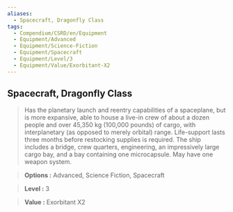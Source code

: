 ```yaml
---
aliases:
  - Spacecraft, Dragonfly Class
tags:
  - Compendium/CSRD/en/Equipment
  - Equipment/Advanced
  - Equipment/Science-Fiction
  - Equipment/Spacecraft
  - Equipment/Level/3
  - Equipment/Value/Exorbitant-X2
---
```

  
    
## Spacecraft, Dragonfly Class    
    
>Has the planetary launch and reentry capabilities of a spaceplane, but is more expansive, able to house a live-in crew of about a dozen people and over 45,350 kg (100,000 pounds) of cargo, with interplanetary (as opposed to merely orbital) range. Life-support lasts three months before restocking supplies is required. The ship includes a bridge, crew quarters, engineering, an impressively large cargo bay, and a bay containing one microcapsule. May have one weapon system.    
> **Options :** Advanced, Science Fiction, Spacecraft    
> **Level :** 3    
> **Value :** Exorbitant X2